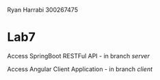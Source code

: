 Ryan Harrabi 300267475

# Lab7 
Access SpringBoot RESTFul API - in branch *server* 

Access Angular Client Application - in branch *client*
